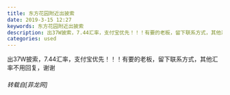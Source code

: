 ```yaml
---
title: 东方花园附近出披索
date: 2019-3-15 12:27
keywords: 东方花园附近出披索
description: 出37W披索，7.44汇率，支付宝优先！！！有要的老板，留下联系方式，其他汇率不用回复，谢谢
categories: used
---
```

<td class="t_f" id="postmessage_3228964">

出37W披索，7.44汇率，支付宝优先！！！有要的老板，留下联系方式，其他汇率不用回复，谢谢</td>
###### 转载自[菲龙网]